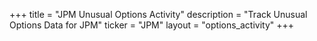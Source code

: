+++
title = "JPM Unusual Options Activity"
description = "Track Unusual Options Data for JPM"
ticker = "JPM"
layout = "options_activity"
+++

